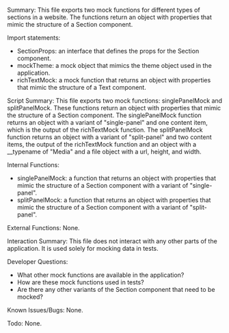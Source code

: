 Summary:
This file exports two mock functions for different types of sections in a website. The functions return an object with properties that mimic the structure of a Section component.

Import statements:
- SectionProps: an interface that defines the props for the Section component.
- mockTheme: a mock object that mimics the theme object used in the application.
- richTextMock: a mock function that returns an object with properties that mimic the structure of a Text component.

Script Summary:
This file exports two mock functions: singlePanelMock and splitPanelMock. These functions return an object with properties that mimic the structure of a Section component. The singlePanelMock function returns an object with a variant of "single-panel" and one content item, which is the output of the richTextMock function. The splitPanelMock function returns an object with a variant of "split-panel" and two content items, the output of the richTextMock function and an object with a __typename of "Media" and a file object with a url, height, and width.

Internal Functions:
- singlePanelMock: a function that returns an object with properties that mimic the structure of a Section component with a variant of "single-panel".
- splitPanelMock: a function that returns an object with properties that mimic the structure of a Section component with a variant of "split-panel".

External Functions:
None.

Interaction Summary:
This file does not interact with any other parts of the application. It is used solely for mocking data in tests.

Developer Questions:
- What other mock functions are available in the application?
- How are these mock functions used in tests?
- Are there any other variants of the Section component that need to be mocked? 

Known Issues/Bugs:
None.

Todo:
None.